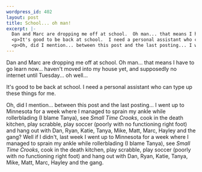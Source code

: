 ```yaml
--- 
wordpress_id: 402
layout: post
title: School... oh man!
excerpt: |-
  Dan and Marc are dropping me off at school.  Oh man... that means I have to go learn now... haven't moved into my house yet, and supposedly no internet until Tuesday... oh well...
  <p>It's good to be back at school.  I need a personal assistant who can type up these things for me.</p>
  <p>Oh, did I mention... between this post and the last posting... I went up to Minnesota for a week where I managed to sprain my ankle while rollerblading (I blame Tanya), see <i>Small Time Crooks</i>, cook in the death kitchen, play scrabble, play soccer (poorly with no functioning right foot) and hang out with Dan, Ryan, Katie, Tanya, Mike, Matt, Marc, Hayley and the gang?  Well if I didn't, last week I went up to Minnesota for a week where I managed to sprain my ankle while rollerblading (I blame Tanya), see <i>Small Time Crooks</i>, cook in the death kitchen, play scrabble, play soccer (poorly with no functioning right foot) and hang out with Dan, Ryan, Katie, Tanya, Mike, Matt, Marc, Hayley and the gang.
---
```

Dan and Marc are dropping me off at school.  Oh man... that means I have to go learn now... haven't moved into my house yet, and supposedly no internet until Tuesday... oh well...
<p>It's good to be back at school.  I need a personal assistant who can type up these things for me.</p>
<p>Oh, did I mention... between this post and the last posting... I went up to Minnesota for a week where I managed to sprain my ankle while rollerblading (I blame Tanya), see <i>Small Time Crooks</i>, cook in the death kitchen, play scrabble, play soccer (poorly with no functioning right foot) and hang out with Dan, Ryan, Katie, Tanya, Mike, Matt, Marc, Hayley and the gang?  Well if I didn't, last week I went up to Minnesota for a week where I managed to sprain my ankle while rollerblading (I blame Tanya), see <i>Small Time Crooks</i>, cook in the death kitchen, play scrabble, play soccer (poorly with no functioning right foot) and hang out with Dan, Ryan, Katie, Tanya, Mike, Matt, Marc, Hayley and the gang.

